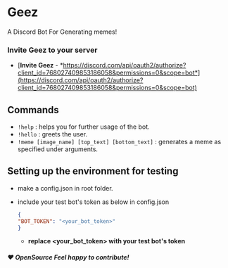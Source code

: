 # Geez

A Discord Bot For Generating memes!

### Invite Geez to your server

- [**Invite Geez** - *https://discord.com/api/oauth2/authorize?client_id=768027409853186058&permissions=0&scope=bot*](https://discord.com/api/oauth2/authorize?client_id=768027409853186058&permissions=0&scope=bot)

## Commands

- `!help` : helps you for further usage of the bot.
- `!hello` : greets the user.
- `!meme [image_name] [top_text] [bottom_text]` : generates a meme as specified under arguments.

## Setting up the environment for testing

- make a config.json in root folder.
- include your test bot's token as below in config.json

    ```json
    {
    "BOT_TOKEN": "<your_bot_token>"
    }
    ```

  - **replace <your_bot_token> with your test bot's token**

#### ***❤ OpenSource*** *Feel happy to contribute!*

